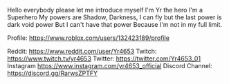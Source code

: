 Hello everybody please let me introduce myself I'm Yr the hero I'm a Superhero My powers are Shadow, Darkness, I can fly but the last power is dark void power But  I can't have that power Because I'm not in my full limit. 

Profile: https://www.roblox.com/users/132423189/profile

Reddit: https://www.reddit.com/user/Yr4653
Twitch: https://www.twitch.tv/yr4653
Twitter: https://twitter.com/Yr4653_01
Instagram https://www.instagram.com/yr4653_official
Discord Channel: https://discord.gg/RarwsZPTFY
